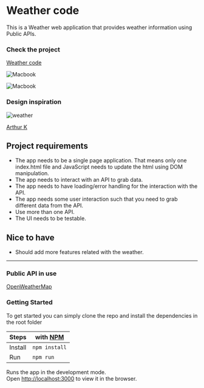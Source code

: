 # Weather code

This is a Weather web application that provides weather information using Public APIs.

### Check the project

[Weather code](https://claudiadewindt.github.io/Weather-code/)

![Macbook](https://user-images.githubusercontent.com/55986532/150656575-d79344c5-ccbf-4c9d-8ba6-5f8fd698623c.png)

![Macbook](https://user-images.githubusercontent.com/55986532/150647110-ac961ffe-d722-4fcc-88fe-a9f9144cccf9.png)


### Design inspiration

<img alt="weather" src="https://cdn.dribbble.com/users/2158940/screenshots/7118235/media/1ea59d43e8e99a529220bed091f8eb84.png?compress=1&resize=1200x900" />

[Arthur K](https://dribbble.com/thearthurk)

## Project requirements

- The app needs to be a single page application. That means only one index.html file and JavaScript needs to update the html using DOM manipulation.
- The app needs to interact with an API to grab data.
- The app needs to have loading/error handling for the interaction with the API.
- The app needs some user interaction such that you need to grab different data from the API.
- Use more than one API.
- The UI needs to be testable.

## Nice to have

- Should add more features related with the weather.

---

### Public API in use

[OpenWeatherMap](https://openweathermap.org/api) <br>

### Getting Started

To get started you can simply clone the repo and install the dependencies in the root folder

| Steps   | with [NPM](https://www.npmjs.com/) |
| ------- | ---------------------------------- |
| Install | `npm install`                      |
| Run     | `npm run`                      |

Runs the app in the development mode.<br />
Open [http://localhost:3000](http://localhost:3000) to view it in the browser.
